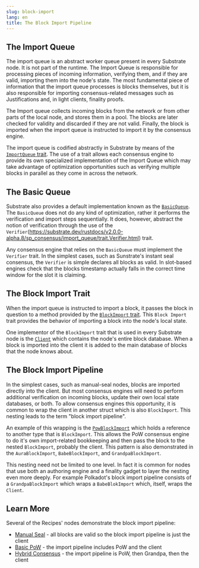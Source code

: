 ```yaml
---
slug: block-import
lang: en
title: The Block Import Pipeline
---
```



## The Import Queue

The import queue is an abstract worker queue present in every Substrate node. It is not part of the runtime. The Import Queue is responsible for processing pieces of incoming information, verifying them, and if they are valid, importing them into the node's state. The most fundamental piece of information that the import queue processes is blocks themselves, but it is also responsible for importing consensus-related messages such as Justifications and, in light clients, finality proofs.

The Import queue collects incoming blocks from the network or from other parts of the local node, and stores them in a pool. The blocks are later checked for validity and discarded if they are not valid. Finally, the block is imported when the import queue is instructed to import it by the consensus engine.

The import queue is codified abstractly in Substrate by means of the [`ImportQueue` trait](https://substrate.dev/rustdocs/v2.0.0-alpha.8/sp_consensus/import_queue/trait.ImportQueue.html). The use of a trait allows each consensus engine to provide its own specialized implementation of the Import Queue which may take advantage of optimization opportunities such as verifying multiple blocks in parallel as they come in across the network.

## The Basic Queue
Substrate also provides a default implementation known as the [`BasicQueue`](https://substrate.dev/rustdocs/v2.0.0-alpha.8/sp_consensus/import_queue/struct.BasicQueue.html). The `BasicQueue` does not do any kind of optimization, rather it performs the verification and import steps sequentially. It does, however, abstract the notion of verification through the use of the `Verifier`(https://substrate.dev/rustdocs/v2.0.0-alpha.8/sp_consensus/import_queue/trait.Verifier.html) trait.

Any consensus engine that relies on the `BasicQueue` must implement the `Verifier` trait. In the simplest cases, such as Sunstrate's instant seal consensus, the `Verifier` is simple declares all blocks as valid. In slot-based engines check that the blocks timestamp actually falls in the correct time window for the slot it is claiming.

## The Block Import Trait

When the import queue is instructed to import a block, it passes the block in question to a method provided by the [`BlockImport` trait](https://substrate.dev/rustdocs/v2.0.0-alpha.8/sp_consensus/block_import/trait.BlockImport.html). This `Block Import` trait provides the behavior of importing a block into the node's local state.

One implementor of the `BlockImport` trait that is used in every Substrate node is the [`Client`](https://substrate.dev/rustdocs/v2.0.0-alpha.8/sc_service/client/index.html) which contains the node's entire block database. When a block is imported into the client it is added to the main database of blocks that the node knows about.

## The Block Import Pipeline

In the simplest cases, such as manual-seal nodes, blocks are imported directly into the client. But most consensus engines will need to perform additional verification on incoming blocks, update their own local state databases, or both. To allow consensus engines this opportunity, it is common to wrap the client in another struct which is also `BlockImport`. This nesting leads to the term "block import pipeline".

An example of this wrapping is the [`PowBlockImport`](https://substrate.dev/rustdocs/v2.0.0-alpha.8/sc_consensus_pow/struct.PowBlockImport.html) which holds a reference to another type that is `BlockImport`. This allows the PoW consensus engine to do it's own import-related bookkeeping and then pass the block to the nested `BlockImport`, probably the client. This pattern is also demonstrated in the `AuraBlockImport`, `BabeBlockImport`, and `GrandpaBlockImport`.

This nesting need not be limited to one level. In fact it is common for nodes that use both an authoring engine and a finality gadget to layer the nesting even more deeply. For example Polkadot's block import pipeline consists of a `GrandpaBlockImport` which wraps a `BabeBlokImport` which, itself, wraps the `Client`.

## Learn More

Several of the Recipes' nodes demonstrate the block import pipeline:

* [Manual Seal](https://substrate.dev/recipes/3-entrees/manual-seal.html) - all blocks are valid so the block import pipeline is just the client
* [Basic PoW](https://substrate.dev/recipes/3-entrees/basic-pow.html) - the import pipeline includes PoW and the client
* [Hybrid Consensus](https://substrate.dev/recipes/3-entrees/hybrid-consensus.html) - the import pipeline is PoW, then Grandpa, then the client
